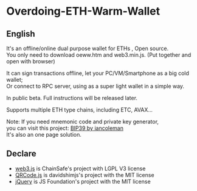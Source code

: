 # Overdoing-ETH-Warm-Wallet

## English
It's an offline/online dual purpose wallet for ETHs , Open source.  
You only need to download oeww.htm and web3.min.js. (Put together and open with browser)  

It can sign transactions offline, let your PC/VM/Smartphone as a big cold wallet;  
Or connect to RPC server, using as a super light wallet in a simple way.  

In public beta. Full instructions will be released later.  

Supports multiple ETH type chains, including ETC, AVAX...  

Note: If you need mnemonic code and private key generator,  
you can visit this project: [BIP39 by iancoleman](https://github.com/iancoleman/bip39)  
It's also an one page solution.

## Declare
 * [web3.js](https://github.com/ChainSafe/web3.js) is ChainSafe's project with LGPL V3 license 
 * [QRCode.js](https://github.com/davidshimjs/qrcodejs) is davidshimjs's project with the MIT license 
 * [jQuery](http://jquery.org/license/) is JS Foundation's project with the MIT license 
